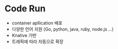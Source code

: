 # Code Run

- container apllication 배포
- 다양한 언어 지원 (Go, python, java, ruby, node.js ...)
- Knative 기반
- 트래픽에 따라 자동으로 확장